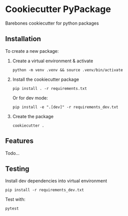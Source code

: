 # Cookiecutter PyPackage

Barebones cookiecutter for python packages

## Installation

To create a new package:

1. Create a virtual environment & activate

    `python -m venv .venv && source .venv/bin/activate`

2. Install the cookiecutter package

    `pip install . -r requirements.txt`

    Or for dev mode:

    `pip install -e ".[dev]" -r requirements_dev.txt`

3. Create the package

    `cookiecutter .`

## Features

Todo...

## Testing

Install dev dependencies into virtual environment

`pip install -r requirements_dev.txt`

Test with:

`pytest`
